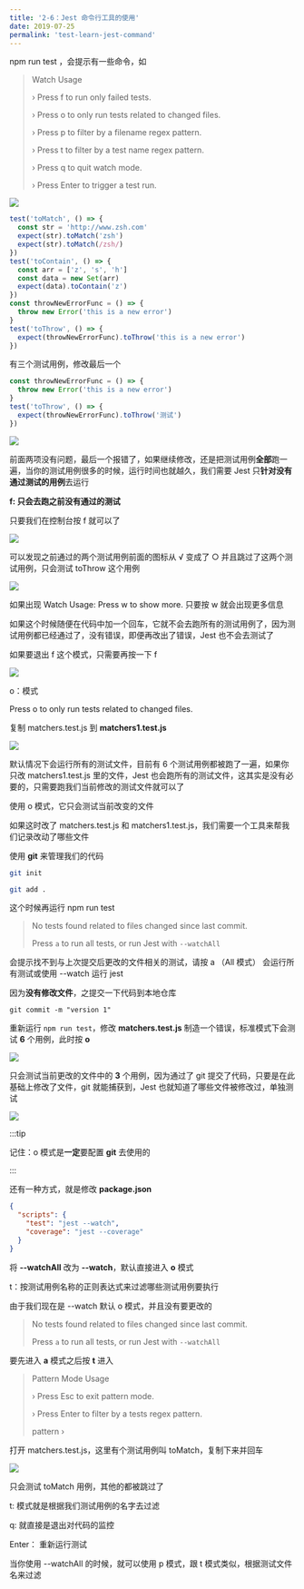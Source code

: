 ```yaml
---
title: '2-6：Jest 命令行工具的使用'
date: 2019-07-25
permalink: 'test-learn-jest-command'
---
```


npm run test ，会提示有一些命令，如

> Watch Usage
>
> › Press f to run only failed tests.
>
> › Press o to only run tests related to changed files.
>
> › Press p to filter by a filename regex pattern.
>
> › Press t to filter by a test name regex pattern.
>
> › Press q to quit watch mode.
>
> › Press Enter to trigger a test run.

![](https://raw.githubusercontent.com/ITxiaohao/blog-img/master/img/Jest/20190725142651.png)

```js
test('toMatch', () => {
  const str = 'http://www.zsh.com'
  expect(str).toMatch('zsh')
  expect(str).toMatch(/zsh/)
})
test('toContain', () => {
  const arr = ['z', 's', 'h']
  const data = new Set(arr)
  expect(data).toContain('z')
})
const throwNewErrorFunc = () => {
  throw new Error('this is a new error')
}
test('toThrow', () => {
  expect(throwNewErrorFunc).toThrow('this is a new error')
})
```

有三个测试用例，修改最后一个

```js
const throwNewErrorFunc = () => {
  throw new Error('this is a new error')
}
test('toThrow', () => {
  expect(throwNewErrorFunc).toThrow('测试')
})
```

![](https://raw.githubusercontent.com/ITxiaohao/blog-img/master/img/Jest/20190725142633.png)

前面两项没有问题，最后一个报错了，如果继续修改，还是把测试用例**全部**跑一遍，当你的测试用例很多的时候，运行时间也就越久，我们需要 Jest 只**针对没有通过测试的用例**去运行

**f: 只会去跑之前没有通过的测试**

只要我们在控制台按 f 就可以了

![](https://raw.githubusercontent.com/ITxiaohao/blog-img/master/img/Jest/20190725142716.png)

可以发现之前通过的两个测试用例前面的图标从 √ 变成了 ○ 并且跳过了这两个测试用例，只会测试 toThrow 这个用例

![](https://raw.githubusercontent.com/ITxiaohao/blog-img/master/img/Jest/20190725142741.png)

如果出现 Watch Usage: Press w to show more. 只要按 w 就会出现更多信息

如果这个时候随便在代码中加一个回车，它就不会去跑所有的测试用例了，因为测试用例都已经通过了，没有错误，即便再改出了错误，Jest 也不会去测试了

如果要退出 f 这个模式，只需要再按一下 f

![](https://raw.githubusercontent.com/ITxiaohao/blog-img/master/img/Jest/20190725142757.png)

o：模式

Press o to only run tests related to changed files.

复制 matchers.test.js 到 **matchers1.test.js**

![](https://raw.githubusercontent.com/ITxiaohao/blog-img/master/img/Jest/20190725142822.png)

默认情况下会运行所有的测试文件，目前有 6 个测试用例都被跑了一遍，如果你只改 matchers1.test.js 里的文件，Jest 也会跑所有的测试文件，这其实是没有必要的，只需要跑我们当前修改的测试文件就可以了

使用 o 模式，它只会测试当前改变的文件

如果这时改了 matchers.test.js 和 matchers1.test.js，我们需要一个工具来帮我们记录改动了哪些文件

使用 **git** 来管理我们的代码

```bash
git init

git add .
```

这个时候再运行 npm run test

> No tests found related to files changed since last commit.
>
> Press `a` to run all tests, or run Jest with `--watchAll`

会提示找不到与上次提交后更改的文件相关的测试，请按 a （All 模式） 会运行所有测试或使用 --watch 运行 jest

因为**没有修改文件**，之提交一下代码到本地仓库

`git commit -m "version 1"`

重新运行 `npm run test`，修改 **matchers.test.js** 制造一个错误，标准模式下会测试 **6** 个用例，此时按 **o**

![](https://raw.githubusercontent.com/ITxiaohao/blog-img/master/img/Jest/20190725142844.png)

只会测试当前更改的文件中的 **3** 个用例，因为通过了 git 提交了代码，只要是在此基础上修改了文件，git 就能捕获到，Jest 也就知道了哪些文件被修改过，单独测试

![](https://raw.githubusercontent.com/ITxiaohao/blog-img/master/img/Jest/20190725142903.png)

:::tip

记住：o 模式是**一定**要配置 **git** 去使用的

:::

还有一种方式，就是修改 **package.json**

```json
{
  "scripts": {
    "test": "jest --watch",
    "coverage": "jest --coverage"
  }
}
```

将 **--watchAll** 改为 **--watch**，默认直接进入 **o** 模式

t：按测试用例名称的正则表达式来过滤哪些测试用例要执行

由于我们现在是 --watch 默认 o 模式，并且没有要更改的

> No tests found related to files changed since last commit.
>
> Press `a` to run all tests, or run Jest with `--watchAll`

要先进入 **a** 模式之后按 **t** 进入

> Pattern Mode Usage
>
> › Press Esc to exit pattern mode.
>
> › Press Enter to filter by a tests regex pattern.
>
> pattern ›

打开 matchers.test.js，这里有个测试用例叫 toMatch，复制下来并回车

![](https://raw.githubusercontent.com/ITxiaohao/blog-img/master/img/Jest/20190725143042.png)

只会测试 toMatch 用例，其他的都被跳过了

t: 模式就是根据我们测试用例的名字去过滤

q: 就直接是退出对代码的监控

Enter： 重新运行测试

当你使用 --watchAll 的时候，就可以使用 p 模式，跟 t 模式类似，根据测试文件名来过滤

